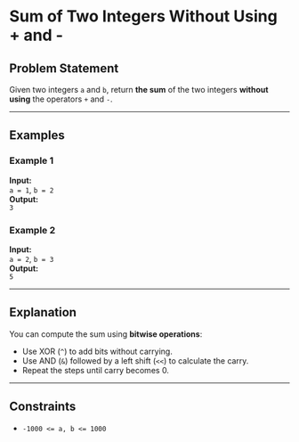 # Sum of Two Integers Without Using + and -

## Problem Statement

Given two integers `a` and `b`, return **the sum** of the two integers **without using** the operators `+` and `-`.

---

## Examples

### Example 1

**Input:**  
`a = 1`, `b = 2`  
**Output:**  
`3`  

### Example 2

**Input:**  
`a = 2`, `b = 3`  
**Output:**  
`5`  

---

## Explanation

You can compute the sum using **bitwise operations**:

- Use XOR (`^`) to add bits without carrying.
- Use AND (`&`) followed by a left shift (`<<`) to calculate the carry.
- Repeat the steps until carry becomes 0.

---

## Constraints

- `-1000 <= a, b <= 1000`
